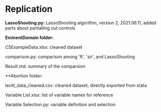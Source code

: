 # Replication

**LassoShooting.py:** 
LassoShooting algorithm, version 2, 2021.06.11, added parts about partialling out controls


**EminentDomain folder:**
  
  CSExampleData.xlsx: cleaned dataset
  
  comparison.py: comparison among 'ft', 'sir', and LassoShooting
  
  Result.md: summary of the comparsion
  

**Abortion folder:
  
  levitt_data_cleaned.csv: cleaned dataset; directly exported from stata
  
  Variable List.xlsx: list of variable names for reference
  
  Variable Selection.py: variable definition and selection
